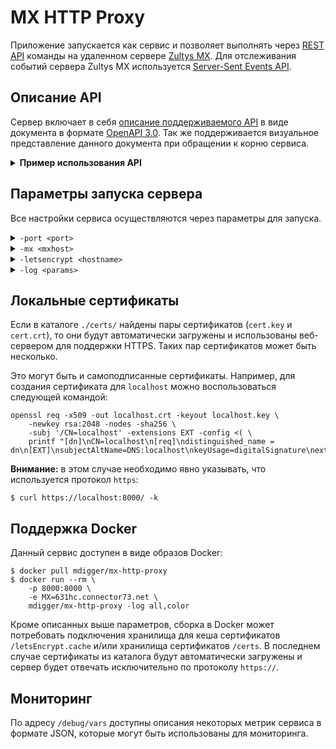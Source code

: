 # MX HTTP Proxy
Приложение запускается как сервис и позволяет выполнять через [REST API](https://en.wikipedia.org/wiki/Representational_state_transfer) команды на удаленном сервере [Zultys MX](https://www.zultys.com/zultys-cloud-services/). Для отслеживания событий сервера Zultys MX используется [Server-Sent Events API](https://developer.mozilla.org/en-US/docs/Web/API/Server-sent_events/Using_server-sent_events).

## Описание API
Сервер включает в себя [описание поддерживаемого API](docs/openapi.yaml) в виде документа в формате [OpenAPI 3.0](https://github.com/OAI/OpenAPI-Specification). Так же поддерживается визуальное представление данного документа при обращении к корню сервиса.

<details>
<summary><strong>Пример использования API</strong></summary>

```http
POST /login HTTP/1.1
Host: localhost:8000
Content-Type: application/json; charset=utf-8
Content-Length: 144

{
    "login":"login",
    "password":"password",
    "type":"User",
    "platform":"iPhone",
    "version":"7.0",
    "loginCapab":"Audio",
    "mediaCapab":"Voicemail|CallRec"
}
```
```http
HTTP/1.1 200 OK
Server: MX-HTTP-Proxy/0.1.3 (2ce6c32)
X-API-Version: 1.0.2
Access-Control-Allow-Origin: *
Content-Type: application/json; charset=utf-8
Content-Length: 180

{
    "token": "81snQUFPMDs7GEye",
    "user": "43892780322813134",
    "device": "273",
    "softPhonePwd": "nfsi8ohraw2ReJtjCuE7f3KyTWc2doUi",
    "api": 11,
    "mx": "631HC"
}
```
</details>

## Параметры запуска сервера
Все настройки сервиса осуществляются через параметры для запуска.

<details>
<summary><code>-port &lt;port></code></summary>

Задает имя хоста (опционально) и порт, на котором будет отвечать HTTP-сервер.

Так же может быть задано через переменную окружения `PORT`.
</details>
<details>
<summary><code>-mx &lt;mxhost></code></summary>

Задает адрес сервера Zultys MX. Если порт не указан, то по умолчанию используется порт `7778`.

Так же может быть задано через переменную окружения `MX`:

    $ export MX=mxhost.connector73.net

**Внимание:** незащищенное соединение с сервером Zultys MX не поддерживается!
</details>
<details>
<summary><code>-letsencrypt &lt;hostname></code></summary>

Задает имя хоста для поддержки HTTPS. Сертификат будет автоматически получени и при необходимости обновлен с помощью сервиса [Let's Encrypt](https://letsencrypt.org). Можно указать сразу несколько имен хостов, разделив их запятыми.

**Внимание:** в данном случае задание порта для HTTP-сервера будет проигнорировано, т.к. для поддержки нормальной работы получения и обновления сертификата необходимо, чтобы сервер был настроен на 80 и 443 порты.

 Так же может быть задано через переменную окружения `LETSENCRYPT_HOST`.
</details>
<details>
<summary><code>-log &lt;params></code></summary>
Задает настройки для вывода лога работы сервиса.

Для вывода лога используется `stderr`. Если необходимо переопределить вывод лога в файл, то можно воспользоваться следующим методом:

    $ ./mx-http-proxy 2>mx-http-proxy.log

Вы можете задать уровень сообщений для вывода в лог:

- `all` - выводить все записи лога
- `trace` - выводить все записи лога, начиная от команд и событий от сервера MX
- `debug` - выводить все записи лога, начиная с отладочных выводов, но исключая вывод команд и событий сервера MX
- `info` - выводить все записи лога, начиная от информационных, но исключая отладочные данные
- `warn` - не выводить информационных сообщений лога, а только об ошибках и предупреждениях
- `error` - выводить только сообщения об ошибках
- `none` - вообще отключить вывод лога

Так же можно задать формат вывода лога:

- `json` - использовать формат JSON для вывода лога
- `console` - использовать консольный формат для вывода лога
- `color` - использовать консольный формат с цветовым выделением для вывода лога
- `develop` - аналогичен формату `color`, но значения атрибутов лога выводит с новой строки

По умолчанию используется консольный формат и выводятся все информационные сообщения, предупреждения, а так же сообщения об ошибках. Отладочные сообщения и команды с событиями сервера MX в лог не выводятся, если это явно не задано.

Можно задать сразу несколько значений параметра лога, указав их через запятую или двоеточие:

    ./mx-http-proxy -log dev,all

Настройки лога по умолчанию можно изменить для всех приложений, задав их в виде переменной окружения `LOG`:

    $ export LOG=COLOR

Или только для однократного запуска приложения:

    $ LOG=DEV ./mx-http-proxy -mx localhost

Вывод лога в формате [JSON](https://www.json.org) позволяет легче разбирать его программным образом:

    $ ./mx-http-proxy -log json,all
    {"ts":1533494002,"lvl":0,"msg":"service","name":"MX-HTTP-Proxy","version":"dev"}
    {"ts":1533494002,"lvl":0,"log":"http","msg":"server","listen":"localhost:8000","tls":false,"url":"http://localhost:8000/"}

Сообщения, относящиеся к командам сервера MX используют тип лога - `mx`, а для информации об обработке HTTP-запросов используется - `http`. Все остальные выводы обычно не используют префикс:

    21:52:50.512539 INFO  service name=MX-HTTP-Proxy version=dev date=2018-08-05 build=063525b
    21:52:50.512949 INFO  [http]: server listen=localhost:8000 tls=false url=http://localhost:8000/
    21:53:00.036338 TRACE [mx]: dmtest3: <- 0001 <loginRequest type="User" platform="iPhone" version="7.0" loginCapab="Audio" mediaCapab="Voicemail|CallRec"><userName>dmtest3</userName><pwd>nnke/C/yi/f...U5OVTqg5joXHc=&#xA;</pwd></loginRequest>
    21:53:00.070054 TRACE [mx]: dmtest3: -> 0001 <loginResponce Code="0" sn="631HC" apiversion="11" ext="273" userId="43892780322813134" softPhonePwd="yTEuJ15RheF2...BogZXzp27fAqc334X"  proto="TLS" mxport="5061" clientport="1234" >Login OK</loginResponce>
    21:53:00.070779 DEBUG store connection login=dmtest3 token=m_r3PY2i1jkxNo6W
    21:53:00.071176 INFO  [http]: POST /login code=200 user=dmtest3 size=180 duration=144.83142ms gzip=false
    21:53:01.821825 TRACE [mx]: dmtest3: <presence from="0" status="Available" mxStatus=""></presence>
    21:53:01.822540 DEBUG sse user=dmtest3 event=presence data={"presence":"Available"}
</details>

## Локальные сертификаты

Если в каталоге `./certs/` найдены пары сертификатов (`cert.key` и `cert.crt`), то они будут автоматически загружены и использованы веб-сервером для поддержки HTTPS. Таких пар сертификатов может быть несколько.

Это могут быть и самоподписанные сертификаты. Например, для создания сертификата для `localhost` можно воспользоваться следующей командой:

    openssl req -x509 -out localhost.crt -keyout localhost.key \
	    -newkey rsa:2048 -nodes -sha256 \
	    -subj '/CN=localhost' -extensions EXT -config <( \
	    printf "[dn]\nCN=localhost\n[req]\ndistinguished_name = dn\n[EXT]\nsubjectAltName=DNS:localhost\nkeyUsage=digitalSignature\nextendedKeyUsage=serverAuth")

**Внимание:** в этом случае необходимо явно указывать, что используется протокол `https`:

    $ curl https://localhost:8000/ -k

## Поддержка Docker

Данный сервис доступен в виде образов Docker:

    $ docker pull mdigger/mx-http-proxy
    $ docker run --rm \
        -p 8000:8000 \
        -e MX=631hc.connector73.net \
        mdigger/mx-http-proxy -log all,color

Кроме описанных выше параметров, сборка в Docker может потребовать подключения хранилища для кеша сертификатов `/letsEncrypt.cache` и/или хранилища сертификатов `/certs`. В последнем случае сертификаты из каталога будут автоматически загружены и сервер будет отвечать исключительно по протоколу `https://`.

## Мониторинг

По адресу `/debug/vars` доступны описания некоторых метрик сервиса в формате JSON, которые могут быть использованы для мониторинга.
